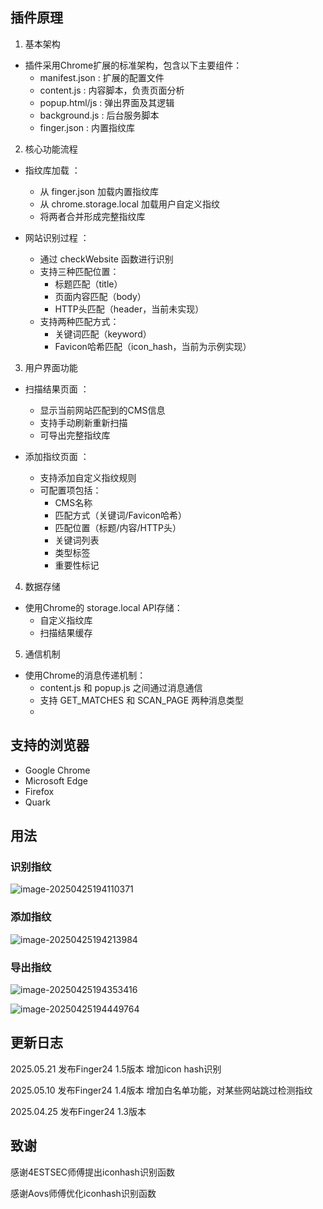 ## 插件原理

1. 基本架构
- 插件采用Chrome扩展的标准架构，包含以下主要组件：
  - manifest.json : 扩展的配置文件
  - content.js : 内容脚本，负责页面分析
  - popup.html/js : 弹出界面及其逻辑
  - background.js : 后台服务脚本
  - finger.json : 内置指纹库
2. 核心功能流程
- 指纹库加载 ：
  
  - 从 finger.json 加载内置指纹库
  - 从 chrome.storage.local 加载用户自定义指纹
  - 将两者合并形成完整指纹库
- 网站识别过程 ：
  
  - 通过 checkWebsite 函数进行识别
  - 支持三种匹配位置：
    - 标题匹配（title）
    - 页面内容匹配（body）
    - HTTP头匹配（header，当前未实现）
  - 支持两种匹配方式：
    - 关键词匹配（keyword）
    - Favicon哈希匹配（icon_hash，当前为示例实现）
3. 用户界面功能
- 扫描结果页面 ：
  
  - 显示当前网站匹配到的CMS信息
  - 支持手动刷新重新扫描
  - 可导出完整指纹库
- 添加指纹页面 ：
  
  - 支持添加自定义指纹规则
  - 可配置项包括：
    - CMS名称
    - 匹配方式（关键词/Favicon哈希）
    - 匹配位置（标题/内容/HTTP头）
    - 关键词列表
    - 类型标签
    - 重要性标记
4. 数据存储
- 使用Chrome的 storage.local API存储：
  - 自定义指纹库
  - 扫描结果缓存
5. 通信机制
- 使用Chrome的消息传递机制：
  - content.js 和 popup.js 之间通过消息通信
  - 支持 GET_MATCHES 和 SCAN_PAGE 两种消息类型
  - 
## 支持的浏览器

- Google Chrome
- Microsoft Edge
- Firefox
- Quark

## 用法

### 识别指纹

![image-20250425194110371](images/image-20250425194110371.png)

### 添加指纹

![image-20250425194213984](images/image-20250425194213984.png)

### 导出指纹

![image-20250425194353416](images/image-20250425194353416.png)

![image-20250425194449764](images/image-20250425194449764.png)

## 更新日志
2025.05.21 发布Finger24 1.5版本 增加icon hash识别

2025.05.10 发布Finger24 1.4版本 增加白名单功能，对某些网站跳过检测指纹

2025.04.25 发布Finger24 1.3版本

## 致谢
感谢4ESTSEC师傅提出iconhash识别函数

感谢Aovs师傅优化iconhash识别函数



